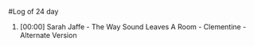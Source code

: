 #Log of 24 day

1. [00:00] Sarah Jaffe - The Way Sound Leaves A Room - Clementine - Alternate Version
